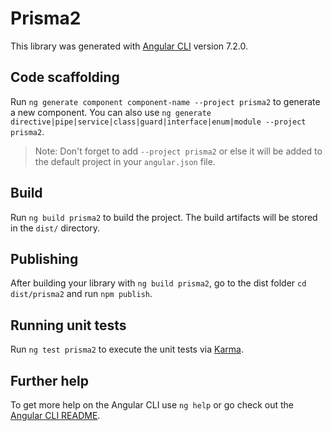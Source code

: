 # Prisma2

This library was generated with [Angular CLI](https://github.com/angular/angular-cli) version 7.2.0.

## Code scaffolding

Run `ng generate component component-name --project prisma2` to generate a new component. You can also use `ng generate directive|pipe|service|class|guard|interface|enum|module --project prisma2`.

> Note: Don't forget to add `--project prisma2` or else it will be added to the default project in your `angular.json` file.

## Build

Run `ng build prisma2` to build the project. The build artifacts will be stored in the `dist/` directory.

## Publishing

After building your library with `ng build prisma2`, go to the dist folder `cd dist/prisma2` and run `npm publish`.

## Running unit tests

Run `ng test prisma2` to execute the unit tests via [Karma](https://karma-runner.github.io).

## Further help

To get more help on the Angular CLI use `ng help` or go check out the [Angular CLI README](https://github.com/angular/angular-cli/blob/master/README.md).

